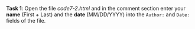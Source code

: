**Task 1**: Open the file _code7-2.html_ and in the comment section enter your **name** (First + Last) and the **date** (MM/DD/YYYY) into the `Author:` and `Date:` fields of the file.

